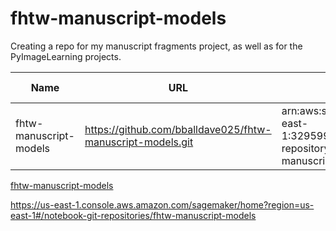 # fhtw-manuscript-models
Creating a repo for my manuscript fragments project, as well as for the PyImageLearning projects.



|    Name                |    URL                                                     |    ARN                                                                                        |    Creation time     |
|------------------------|------------------------------------------------------------|-----------------------------------------------------------------------------------------------|----------------------|
| fhtw-manuscript-models | https://github.com/bballdave025/fhtw-manuscript-models.git | arn:aws:sagemaker:us-east-1:329599630663:code-repository/fhtw-manuscript-models | 4/6/2025, 2:54:23 PM |

[fhtw-manuscript-models](https://us-east-1.console.aws.amazon.com/sagemaker/home?region=us-east-1#/notebook-git-repositories/fhtw-manuscript-models)

https://us-east-1.console.aws.amazon.com/sagemaker/home?region=us-east-1#/notebook-git-repositories/fhtw-manuscript-models

